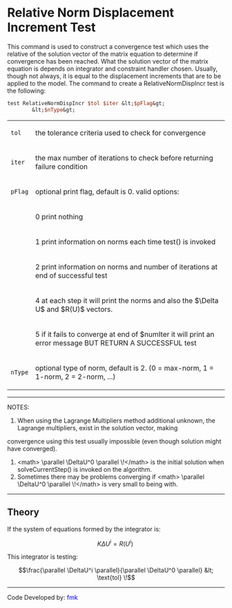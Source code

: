 # Relative Norm Displacement Increment Test

<p>This command is used to construct a convergence test which uses the
relative of the solution vector of the matrix equation to determine if
convergence has been reached. What the solution vector of the matrix
equation is depends on integrator and constraint handler chosen.
Usually, though not always, it is equal to the displacement increments
that are to be applied to the model. The command to create a
RelativeNormDispIncr test is the following:</p>

```tcl
test RelativeNormDispIncr $tol $iter &lt;$pFlag&gt;
        &lt;$nType&gt;
```

<table>
<tbody>
<tr class="odd">
<td><p><code class="parameter-table-variable">tol</code></p></td>
<td><p>the tolerance criteria used to check for convergence</p></td>
</tr>
<tr class="even">
<td><p><code class="parameter-table-variable">iter</code></p></td>
<td><p>the max number of iterations to check before returning failure
condition</p></td>
</tr>
<tr class="odd">
<td><p><code class="parameter-table-variable">pFlag</code></p></td>
<td><p>optional print flag, default is 0. valid options:</p></td>
</tr>
<tr class="even">
<td></td>
<td><p>0 print nothing</p></td>
</tr>
<tr class="odd">
<td></td>
<td><p>1 print information on norms each time test() is invoked</p></td>
</tr>
<tr class="even">
<td></td>
<td><p>2 print information on norms and number of iterations at end of
successful test</p></td>
</tr>
<tr class="odd">
<td></td>
<td><p>4 at each step it will print the norms and also the
$\Delta U$ and $R(U)$
vectors.</p></td>
</tr>
<tr class="even">
<td></td>
<td><p>5 if it fails to converge at end of $numIter it will print an
error message BUT RETURN A SUCCESSFUL test</p></td>
</tr>
<tr class="odd">
<td><p><code class="parameter-table-variable">nType</code></p></td>
<td><p>optional type of norm, default is 2. (0 = max-norm, 1 = 1-norm, 2
= 2-norm, ...)</p></td>
</tr>
</tbody>
</table>
<hr />
<p>NOTES:</p>
<ol>
<li>When using the Lagrange Multipliers method additional unknown, the
Lagrange multipliers, exist in the solution vector, making</li>
</ol>
<p>convergence using this test usually impossible (even though solution
might have converged).</p>
<ol>
<li>&lt;math&gt; \parallel \DeltaU^0 \parallel \!&lt;/math&gt; is the
initial solution when solveCurrentStep() is invoked on the
algorithm.</li>
<li>Sometimes there may be problems converging if &lt;math&gt; \parallel
\DeltaU^0 \parallel \!&lt;/math&gt; is very small to being with.</li>
</ol>
<hr />

## Theory

<p>If the system of equations formed by the integrator is:</p>

$$K \Delta U^i = R(U^i)\,\!$$


<p>This integrator is testing:</p>

$$\frac{\parallel \DeltaU^i \parallel}{\parallel \DeltaU^0
\parallel} &lt; \text{tol} \!$$


<hr />
<p>Code Developed by: <span style="color:blue"> fmk
</span></p>
